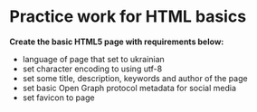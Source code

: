 # Practice work for HTML basics

**Create the basic HTML5 page with requirements below:**

- language of page that set to ukrainian
- set character encoding to using utf-8
- set some title, description, keywords and author of the page
- set basic Open Graph protocol metadata for social media
- set favicon to page
